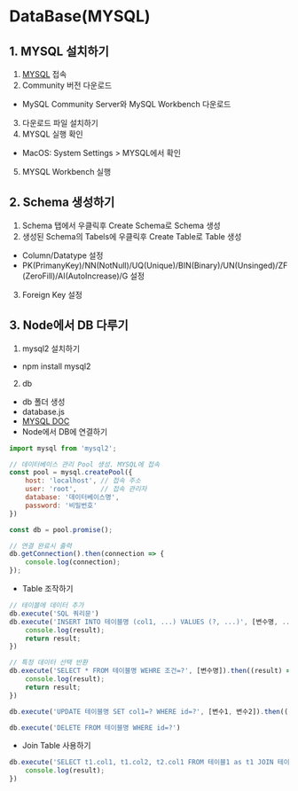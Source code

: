 # DataBase(MYSQL)

## 1. MYSQL 설치하기
1) [MYSQL](https://www.mysql.com/downloads/) 접속
2) Community 버전 다운로드
  - MySQL Community Server와 MySQL Workbench 다운로드
3) 다운로드 파일 설치하기
4) MYSQL 실행 확인
- MacOS: System Settings > MYSQL에서 확인
5) MYSQL Workbench 실행

## 2. Schema 생성하기
1) Schema 탭에서 우클릭후 Create Schema로 Schema 생성
2) 생성된 Schema의 Tabels에 우클릭후 Create Table로 Table 생성
- Column/Datatype 설정
- PK(PrimanyKey)/NN(NotNull)/UQ(Unique)/BIN(Binary)/UN(Unsinged)/ZF(ZeroFill)/AI(AutoIncrease)/G 설정
3) Foreign Key 설정

## 3. Node에서 DB 다루기
1) mysql2 설치하기
- npm install mysql2
2) db
- db 폴더 생성
- database.js
- [MYSQL DOC](https://dev.mysql.com/doc/refman/8.0/en/)
- Node에서 DB에 연결하기
```javascript
import mysql from 'mysql2';

// 데이터베이스 관리 Pool 생성. MYSQL에 접속
const pool = mysql.createPool({
    host: 'localhost', // 접속 주소
    user: 'root',      // 접속 관리자
    database: '데이터베이스명',
    password: '비밀번호'
})

const db = pool.promise();

// 연결 완료시 출력
db.getConnection().then(connection => {
    console.log(connection);
});
```
- Table 조작하기
```javascript
// 테이블에 데이터 추가
db.execute('SQL 쿼리문')
db.execute('INSERT INTO 테이블명 (col1, ...) VALUES (?, ...)', [변수명, ...]).then((result) => {
    console.log(result);
    return result;
})

// 특정 데이터 선택 반환
db.execute('SELECT * FROM 테이블명 WEHRE 조건=?', [변수명]).then((result) => {
    console.log(result);
    return result;
})

db.execute('UPDATE 테이블명 SET col1=? WHERE id=?', [변수1, 변수2]).then(() => );

db.execute('DELETE FROM 테이블명 WHERE id=?')
```
- Join Table 사용하기
```javascript
db.execute('SELECT t1.col1, t1.col2, t2.col1 FROM 테이블1 as t1 JOIN 테이블2 as t2 ON t1.col1 = t2.col2 ORDER BY t1.col1 DESC').then((result) => {
    console.log(result);
})
```

